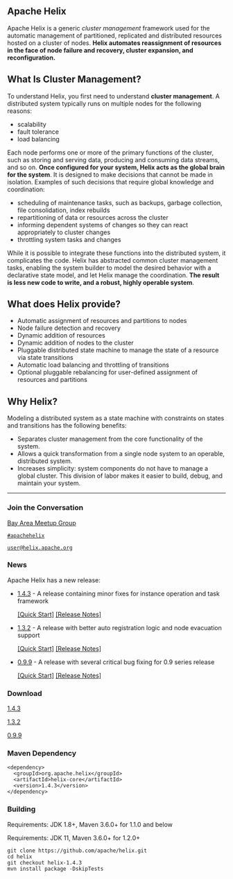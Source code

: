 <!---
Licensed to the Apache Software Foundation (ASF) under one
or more contributor license agreements.  See the NOTICE file
distributed with this work for additional information
regarding copyright ownership.  The ASF licenses this file
to you under the Apache License, Version 2.0 (the
"License"); you may not use this file except in compliance
with the License.  You may obtain a copy of the License at

  http://www.apache.org/licenses/LICENSE-2.0

Unless required by applicable law or agreed to in writing,
software distributed under the License is distributed on an
"AS IS" BASIS, WITHOUT WARRANTIES OR CONDITIONS OF ANY
KIND, either express or implied.  See the License for the
specific language governing permissions and limitations
under the License.
-->

<head>
  <title>Home</title>
</head>


## Apache Helix

Apache Helix is a generic _cluster management_ framework used for the automatic management of partitioned, replicated and distributed resources hosted on a cluster of nodes. __Helix automates reassignment of resources in the face of node failure and recovery, cluster expansion, and reconfiguration.__


## What Is Cluster Management?

To understand Helix, you first need to understand __cluster management__. A distributed system typically runs on multiple nodes for the following reasons:

* scalability
* fault tolerance
* load balancing

Each node performs one or more of the primary functions of the cluster, such as storing and serving data, producing and consuming data streams, and so on. __Once configured for your system, Helix acts as the global brain for the system__. It is designed to make decisions that cannot be made in isolation.  Examples of such decisions that require global knowledge and coordination:

* scheduling of maintenance tasks, such as backups, garbage collection, file consolidation, index rebuilds
* repartitioning of data or resources across the cluster
* informing dependent systems of changes so they can react appropriately to cluster changes
* throttling system tasks and changes

While it is possible to integrate these functions into the distributed system, it complicates the code. Helix has abstracted common cluster management tasks, enabling the system builder to model the desired behavior with a declarative state model, and let Helix manage the coordination. __The result is less new code to write, and a robust, highly operable system__.

## What does Helix provide?

* Automatic assignment of resources and partitions to nodes
* Node failure detection and recovery
* Dynamic addition of resources
* Dynamic addition of nodes to the cluster
* Pluggable distributed state machine to manage the state of a resource via state transitions
* Automatic load balancing and throttling of transitions
* Optional pluggable rebalancing for user-defined assignment of resources and partitions


## Why Helix?

Modeling a distributed system as a state machine with constraints on states and transitions has the following benefits:

* Separates cluster management from the core functionality of the system.
* Allows a quick transformation from a single node system to an operable, distributed system.
* Increases simplicity: system components do not have to manage a global cluster.  This division of labor makes it easier to build, debug, and maintain your system.

---

### Join the Conversation

[Bay Area Meetup Group](https://www.meetup.com/Building-distributed-systems-using-Apache-Helix-Meetup-group/)

[`#apachehelix`](./IRC.html)

[`user@helix.apache.org`](mailto:user@helix.apache.org)

### News

Apache Helix has a new release:

* [1.4.3](./1.4.3-docs/index.html) - A release containing minor fixes for instance operation and task framework

    [\[Quick Start\]](./1.4.3-docs/Quickstart.html) [\[Release Notes\]](./1.4.3-docs/releasenotes/release-1.4.3.html)

* [1.3.2](./1.3.2-docs/index.html) - A release with better auto registration logic and node evacuation support

    [\[Quick Start\]](./1.3.2-docs/Quickstart.html) [\[Release Notes\]](./1.3.2-docs/releasenotes/release-1.3.2.html)

* [0.9.9](./0.9.9-docs/index.html) - A release with several critical bug fixing for 0.9 series release

    [\[Quick Start\]](./0.9.9-docs/Quickstart.html) [\[Release Notes\]](./0.9.9-docs/releasenotes/release-0.9.9.html)

### Download

<a href="./1.4.3-docs/download.html" class="btn btn-primary btn-small">1.4.3</a>

<a href="./1.3.2-docs/download.html" class="btn btn-primary btn-small">1.3.2</a>

<a href="./0.9.9-docs/download.html" class="btn btn-primary btn-small">0.9.9</a>

### Maven Dependency

```
<dependency>
  <groupId>org.apache.helix</groupId>
  <artifactId>helix-core</artifactId>
  <version>1.4.3</version>
</dependency>
```

### Building

Requirements: JDK 1.8+, Maven 3.6.0+ for 1.1.0 and below

Requirements: JDK 11, Maven 3.6.0+ for 1.2.0+

```
git clone https://github.com/apache/helix.git
cd helix
git checkout helix-1.4.3
mvn install package -DskipTests
```
